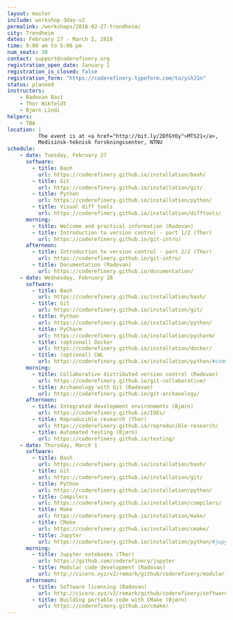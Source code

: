 ```yaml
---
layout: master
include: workshop-3day-v2
permalink: /workshops/2018-02-27-trondheim/
city: Trondheim
dates: February 27 - March 1, 2018
time: 9:00 am to 5:00 pm
num_seats: 30
contact: support@coderefinery.org
registration_open_date: January 1
registration_is_closed: false
registration_form: "https://coderefinery.typeform.com/to/yihJ1n"
status: planned
instructors:
    - Radovan Bast
    - Thor Wikfeldt
    - Bjørn Lindi
helpers:
    - TBA
location: |
          The event is at <a href="http://bit.ly/2DfGYOy">MTS21</a>,
          Medisinsk-teknisk forskningssenter, NTNU
schedule:
    - date: Tuesday, February 27
      software:
        - title: Bash
          url: https://coderefinery.github.io/installation/bash/
        - title: Git
          url: https://coderefinery.github.io/installation/git/
        - title: Python
          url: https://coderefinery.github.io/installation/python/
        - title: Visual diff tools
          url: https://coderefinery.github.io/installation/difftools/
      morning:
        - title: Welcome and practical information (Radovan)
        - title: Introduction to version control - part 1/2 (Thor)
          url: https://coderefinery.github.io/git-intro/
      afternoon:
        - title: Introduction to version control - part 2/2 (Thor)
          url: https://coderefinery.github.io/git-intro/
        - title: Documentation (Radovan)
          url: https://coderefinery.github.io/documentation/
    - date: Wednesday, February 28
      software:
        - title: Bash
          url: https://coderefinery.github.io/installation/bash/
        - title: Git
          url: https://coderefinery.github.io/installation/git/
        - title: Python
          url: https://coderefinery.github.io/installation/python/
        - title: PyCharm
          url: https://coderefinery.github.io/installation/pycharm/
        - title: (optional) Docker
          url: https://coderefinery.github.io/installation/docker/
        - title: (optional) CWL
          url: https://coderefinery.github.io/installation/python/#common-workflow-language-cwl
      morning:
        - title: Collaborative distributed version control (Radovan)
          url: https://coderefinery.github.io/git-collaborative/
        - title: Archaeology with Git (Radovan)
          url: https://coderefinery.github.io/git-archaeology/
      afternoon:
        - title: Integrated development environments (Bjørn)
          url: https://coderefinery.github.io/IDEs/
        - title: Reproducible research (Thor)
          url: https://coderefinery.github.io/reproducible-research/
        - title: Automated testing (Bjørn)
          url: https://coderefinery.github.io/testing/
    - date: Thursday, March 1
      software:
        - title: Bash
          url: https://coderefinery.github.io/installation/bash/
        - title: Git
          url: https://coderefinery.github.io/installation/git/
        - title: Python
          url: https://coderefinery.github.io/installation/python/
        - title: Compilers
          url: https://coderefinery.github.io/installation/compilers/
        - title: Make
          url: https://coderefinery.github.io/installation/make/
        - title: CMake
          url: https://coderefinery.github.io/installation/cmake/
        - title: Jupyter
          url: https://coderefinery.github.io/installation/python/#jupyter
      morning:
        - title: Jupyter notebooks (Thor)
          url: https://github.com/coderefinery/jupyter
        - title: Modular code development (Radovan)
          url: http://cicero.xyz/v2/remark/github/coderefinery/modular-code-development/master/talk.md/
      afternoon:
        - title: Software licensing (Radovan)
          url: http://cicero.xyz/v2/remark/github/coderefinery/software-licensing/master/talk.md/
        - title: Building portable code with CMake (Bjørn)
          url: https://coderefinery.github.io/cmake/
---
```

